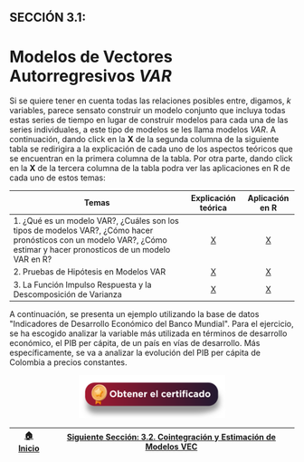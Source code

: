 ## SECCIÓN 3.1:
# Modelos de Vectores Autorregresivos $VAR$
Si se quiere tener en cuenta todas las relaciones posibles entre, digamos, $k$ variables, parece sensato construir un modelo conjunto que incluya todas estas series de tiempo en lugar de construir modelos para cada una de las series individuales, a este tipo de modelos se les llama modelos $VAR$. A continuación, dando click en la **X** de la segunda columna de la siguiente tabla se redirigira a la explicación de cada uno de los aspectos teóricos que se encuentran en la primera columna de la tabla. Por otra parte, dando click en la **X** de la tercera columna de la tabla podra ver las aplicaciones en R de cada uno de estos temas:

| Temas                                                                                                                                                                  | Explicación teórica                   |  Aplicación en R                     |
|------------------------------------------------------------------------------------------------------------------------------------------------------------------------|:-------------------------------------:|:------------------------------------:|
| 1. ¿Qué es un modelo VAR?, ¿Cuáles son los tipos de modelos VAR?, ¿Cómo hacer pronósticos con un modelo VAR?, ¿Cómo estimar y hacer pronosticos de un modelo VAR en R? |  [X](Seccion03_01_01_T/Readme.md)    | [X](Seccion03_01_01_R/Readme.md)    | 
| 2. Pruebas de Hipótesis en Modelos VAR                                                                                                                                 |  [X](Seccion03_01_02_T/Readme.md)     | [X](Seccion03_01_02_R/Readme.md)     |
| 3. La Función Impulso Respuesta y la Descomposición de Varianza                                                                                                        |  [X](Seccion03_01_03_T/Readme.md) | [X](Seccion03_01_03_R/Readme.md) | 

A continuación, se presenta un ejemplo utilizando la base de datos "Indicadores de Desarrollo Económico del Banco Mundial". Para el ejercicio, se ha escogido analizar la variable más utilizada en términos de desarrollo económico, el PIB per cápita, de un país en vías de desarrollo. Más específicamente, se va a analizar la evolución del PIB per cápita de Colombia a precios constantes.


<div align="center"><a href="https://enlace-academico.escuelaing.edu.co/psc/FORMULARIO/EMPLOYEE/SA/c/EC_LOCALIZACION_RE.LC_FRM_ADMEDCO_FL.GBL" target="_blank"><img src="https://github.com/alvaroperdomo/World-Econometrics/blob/main/.icons/IconCEHBotonCertificado.png" alt="World-Econometrics" width="260" border="0" /></a></div>

| [:house: Inicio](../README.md)    | [Siguiente Sección: 3.2. Cointegración y Estimación de Modelos VEC](.../Seccion03_02/Readme.md) |
|-----------------------------------|-------------------------------------------------------------------------------------------------|
